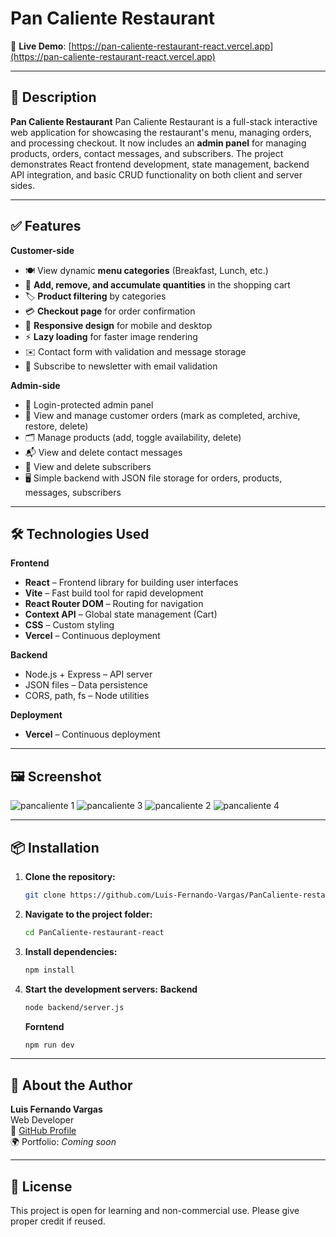 # Pan Caliente Restaurant
🚀 **Live Demo**: [https://pan-caliente-restaurant-react.vercel.app](https://pan-caliente-restaurant-react.vercel.app)

---

## 📝 Description
**Pan Caliente Restaurant** Pan Caliente Restaurant is a full-stack interactive web application for showcasing the restaurant's menu, managing orders, and processing checkout.
It now includes an **admin panel** for managing products, orders, contact messages, and subscribers.
The project demonstrates React frontend development, state management, backend API integration, and basic CRUD functionality on both client and server sides.

---

## ✅ Features

**Customer-side**
- 🍽️ View dynamic **menu categories** (Breakfast, Lunch, etc.)
- 🛒 **Add, remove, and accumulate quantities** in the shopping cart
- 🏷️ **Product filtering** by categories
- 💳 **Checkout page** for order confirmation
- 📱 **Responsive design** for mobile and desktop
- ⚡ **Lazy loading** for faster image rendering
- ✉️ Contact form with validation and message storage
- 🔔 Subscribe to newsletter with email validation

**Admin-side**
- 🔐 Login-protected admin panel
- 🧾 View and manage customer orders (mark as completed, archive, restore, delete)
- 🗂️ Manage products (add, toggle availability, delete)
- 📬 View and delete contact messages
- 📨 View and delete subscribers
- 🖥️ Simple backend with JSON file storage for orders, products, messages, subscribers
---

## 🛠 Technologies Used

**Frontend**
- **React** – Frontend library for building user interfaces
- **Vite** – Fast build tool for rapid development
- **React Router DOM** – Routing for navigation
- **Context API** – Global state management (Cart)
- **CSS** – Custom styling
- **Vercel** – Continuous deployment

**Backend**
- Node.js + Express – API server
- JSON files – Data persistence
- CORS, path, fs – Node utilities

**Deployment**
- **Vercel** – Continuous deployment
---

## 🖼️ Screenshot
![pancaliente 1](https://github.com/user-attachments/assets/06aebf36-8c59-403a-8bd0-540b639bf6a7)
![pancaliente 3](https://github.com/user-attachments/assets/f33cdd16-e501-4347-b716-e164c4bc28d7)
![pancaliente 2](https://github.com/user-attachments/assets/e67018de-7cda-4939-8189-c87e6e3ee51a)
![pancaliente 4](https://github.com/user-attachments/assets/93f0ca51-af19-4446-b0b9-15641a59e026)

---

## 📦 Installation

1. **Clone the repository:**
    ```bash
    git clone https://github.com/Luis-Fernando-Vargas/PanCaliente-restaurant-react.git
    ```

2. **Navigate to the project folder:**
    ```bash
    cd PanCaliente-restaurant-react
    ```

3. **Install dependencies:**
    ```bash
    npm install
    ```

4. **Start the development servers:**
   **Backend**
    ```bash
    node backend/server.js
    ```
   **Forntend**
    ```bash
    npm run dev
    ```

---

## 🙋 About the Author

**Luis Fernando Vargas**  
Web Developer  
🔗 [GitHub Profile](https://github.com/Luis-Fernando-Vargas)  
🌍 Portfolio: _Coming soon_  

---

## 📃 License

This project is open for learning and non-commercial use. Please give proper credit if reused.
